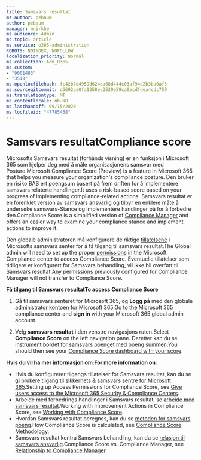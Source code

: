 ```yaml
---
title: Samsvars resultat
ms.author: pebaum
author: pebaum
manager: mnirkhe
ms.audience: Admin
ms.topic: article
ms.service: o365-administration
ROBOTS: NOINDEX, NOFOLLOW
localization_priority: Normal
ms.collection: Adm_O365
ms.custom:
- "9001483"
- "3519"
ms.openlocfilehash: fc42b7d4959d624da68d444c03af94d2b3ba0af5
ms.sourcegitcommit: c6692ce0fa1358ec3529e59ca0ecdfdea4cdc759
ms.translationtype: MT
ms.contentlocale: nb-NO
ms.lasthandoff: 09/15/2020
ms.locfileid: "47785468"
---
```

# <a name="compliance-score"></a><span data-ttu-id="c43a8-102">Samsvars resultat</span><span class="sxs-lookup"><span data-stu-id="c43a8-102">Compliance score</span></span>

<span data-ttu-id="c43a8-103">Microsofts Samsvars resultat (forhånds visning) er en funksjon i Microsoft 365 som hjelper deg med å måle organisasjonens samsvar med Posture.</span><span class="sxs-lookup"><span data-stu-id="c43a8-103">Microsoft Compliance Score (Preview) is a feature in Microsoft 365 that helps you measure your organization's compliance posture.</span></span> <span data-ttu-id="c43a8-104">Den bruker en risiko BAS ert poengsum basert på frem driften for å implementere samsvars relaterte handlinger.</span><span class="sxs-lookup"><span data-stu-id="c43a8-104">It uses a risk-based score based on your progress of implementing compliance-related actions.</span></span>   <span data-ttu-id="c43a8-105">Samsvars resultat er en forenklet versjon av [samsvars ansvarlig](https://docs.microsoft.com/microsoft-365/compliance/compliance-manager-overview) og tilbyr en enklere måte å undersøke samsvars-Stance og implementere handlinger på for å forbedre den.</span><span class="sxs-lookup"><span data-stu-id="c43a8-105">Compliance Score is a simplified version of [Compliance Manager](https://docs.microsoft.com/microsoft-365/compliance/compliance-manager-overview) and offers an easier way to examine your compliance stance and implement actions to improve it.</span></span> 

<span data-ttu-id="c43a8-106">Den globale administratoren må konfigurere de riktige [tillatelsene](https://docs.microsoft.com/microsoft-365/security/office-365-security/permissions-in-the-security-and-compliance-center) i Microsofts samsvars senter for å få tilgang til samsvars resultat.</span><span class="sxs-lookup"><span data-stu-id="c43a8-106">The Global admin will need to set up the proper [permissions](https://docs.microsoft.com/microsoft-365/security/office-365-security/permissions-in-the-security-and-compliance-center) in the Microsoft Compliance center to access Compliance Score.</span></span>  <span data-ttu-id="c43a8-107">Eventuelle tillatelser som tidligere er konfigurert for Samsvars behandling, vil ikke bli overført til Samsvars resultat.</span><span class="sxs-lookup"><span data-stu-id="c43a8-107">Any permissions previously configured for Compliance Manager will not transfer to Compliance Score.</span></span>

<span data-ttu-id="c43a8-108">**Få tilgang til Samsvars resultat**</span><span class="sxs-lookup"><span data-stu-id="c43a8-108">**To access Compliance Score**</span></span>

1. <span data-ttu-id="c43a8-109">Gå til samsvars senteret for Microsoft 365, og **Logg på** med den globale administrator kontoen for Microsoft 365.</span><span class="sxs-lookup"><span data-stu-id="c43a8-109">Go to the Microsoft 365 compliance center and **sign in** with your Microsoft 365 global admin account.</span></span>

2. <span data-ttu-id="c43a8-110">Velg **samsvars resultat** i den venstre navigasjons ruten.</span><span class="sxs-lookup"><span data-stu-id="c43a8-110">Select **Compliance Score** on the left navigation pane.</span></span> <span data-ttu-id="c43a8-111">Deretter kan du se [instrument bordet for samsvars poenget med poeng summen](https://docs.microsoft.com/microsoft-365/compliance/compliance-score-setup#understand-the-compliance-score-dashboard).</span><span class="sxs-lookup"><span data-stu-id="c43a8-111">You should then see your [Compliance Score dashboard with your score](https://docs.microsoft.com/microsoft-365/compliance/compliance-score-setup#understand-the-compliance-score-dashboard).</span></span>
 

<span data-ttu-id="c43a8-112">**Hvis du vil ha mer informasjon om**:</span><span class="sxs-lookup"><span data-stu-id="c43a8-112">**For more information on**:</span></span>

- <span data-ttu-id="c43a8-113">Hvis du konfigurerer tilgangs tillatelser for Samsvars resultat, kan du se [gi brukere tilgang til sikkerhets & samsvars sentre for Microsoft 365](https://docs.microsoft.com/microsoft-365/security/office-365-security/grant-access-to-the-security-and-compliance-center).</span><span class="sxs-lookup"><span data-stu-id="c43a8-113">Setting up Access Permissions for Compliance Score, see [Give users access to the Microsoft 365 Security & Compliance Centers](https://docs.microsoft.com/microsoft-365/security/office-365-security/grant-access-to-the-security-and-compliance-center).</span></span>
- <span data-ttu-id="c43a8-114">Arbeide med forbedrings handlinger i Samsvars resultat, se  [arbeide med samsvars resultat](https://docs.microsoft.com/microsoft-365/compliance/working-with-compliance-score).</span><span class="sxs-lookup"><span data-stu-id="c43a8-114">Working with Improvement Actions in Compliance Score, see  [Working with Compliance Score](https://docs.microsoft.com/microsoft-365/compliance/working-with-compliance-score).</span></span>
- <span data-ttu-id="c43a8-115">Hvordan Samsvars resultat beregnes, kan du se [metoden for samsvars poeng](https://docs.microsoft.com/microsoft-365/compliance/compliance-score-methodology).</span><span class="sxs-lookup"><span data-stu-id="c43a8-115">How Compliance Score is calculated, see [Compliance Score Methodology](https://docs.microsoft.com/microsoft-365/compliance/compliance-score-methodology).</span></span>
- <span data-ttu-id="c43a8-116">Samsvars resultat kontra Samsvars behandling, kan du se [relasjon til samsvars ansvarlig](https://docs.microsoft.com/microsoft-365/compliance/compliance-score#relationship-to-compliance-manager).</span><span class="sxs-lookup"><span data-stu-id="c43a8-116">Compliance Score vs. Compliance Manager, see [Relationship to Compliance Manager](https://docs.microsoft.com/microsoft-365/compliance/compliance-score#relationship-to-compliance-manager).</span></span>

